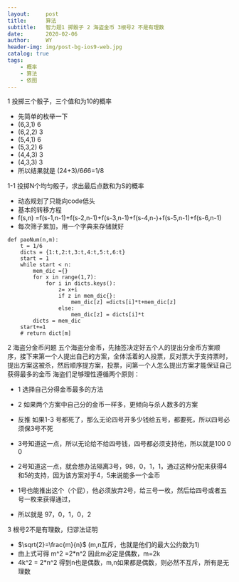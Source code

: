 ```yaml
---
layout:     post
title:      算法
subtitle:   智力题1 掷骰子 2 海盗金币 3根号2 不是有理数
date:       2020-02-06
author:     WY
header-img: img/post-bg-ios9-web.jpg
catalog: true
tags:
    - 概率
    - 算法
    - 依图
---
```


<head>
    <script src="https://cdn.mathjax.org/mathjax/latest/MathJax.js?config=TeX-AMS-MML_HTMLorMML" type="text/javascript"></script>
    <script type="text/x-mathjax-config">
        MathJax.Hub.Config({
            tex2jax: {
            skipTags: ['script', 'noscript', 'style', 'textarea', 'pre'],
            inlineMath: [['$','$']]
            }
        });
    </script>
</head>

1 投掷三个骰子，三个值和为10的概率
- 先简单的枚举一下
- (6,3,1) 6
- (6,2,2) 3
- (5,4,1) 6
- (5,3,2) 6
- (4,4,3) 3
- (4,3,3) 3
- 所以结果就是 (24+3)/6*6*6=1/8
  
1-1 投掷N个均匀骰子，求出最后点数和为S的概率
- 动态规划了只能向code低头
- 基本的转移方程
- f(s,n) =f(s-1,n-1)+f(s-2,n-1)+f(s-3,n-1)+f(s-4,n-)+f(s-5,n-1)+f(s-6,n-1)
- 每次筛子累加，用一个字典来存储就好
  
```
def paoNum(n,m):
    t = 1/6
    dicts = {1:t,2:t,3:t,4:t,5:t,6:t}
    start = 1
    while start < n:
        mem_dic ={}
        for x in range(1,7):
            for i in dicts.keys():
                z= x+i
                if z in mem_dic{}:
                    mem_dic[z] =dicts[i]*t+mem_dic[z]
                else:
                    mem_dic[z] = dicts[i]*t
        dicts = mem_dic
    start+=1
    # return dict[m]
```

2 海盗分金币问题
五个海盗分金币，先抽签决定好五个人的提出分金币方案顺序，接下来第一个人提出自己的方案，全体活着的人投票，反对票大于支持票时，
提出方案这被杀，然后顺序提方案，投票，问第一个人怎么提出方案才能保证自己获得最多的金币
海盗们足够理性遵循两个原则：
- 1 选择自己分得金币最多的方法
- 2 如果两个方案中自己分的金币一样多，更倾向与杀人数多的方案
  


- 反推 如果1-3 号都死了，那么无论四号开多少钱给五号，都要死，所以四号必须保3号不死
- 3号知道这一点，所以无论给不给四号钱，四号都必须支持他，所以就是100 0 0
- 2号知道这一点，就会想办法隔离3号，98，0，1，1，通过这种分配来获得4和5的支持，因为该方案对于4，5来说能多一个金币
- 1号也能推出这个（个屁），他必须放弃2号，给三号一枚，然后给四号或者五号一枚来获得通过，
- 所以就是 97，0，1，0，2


3 根号2不是有理数，归谬法证明
- $\sqrt{2}=\frac{m}{n}$ (m,n互斥，也就是他们的最大公约数为1)
- 由上式可得 m^2 =2*n^2 因此m必定是偶数，m=2k
- 4k^2 = 2*n^2 得到n也是偶数，m,n如果都是偶数，则必然不互斥，所有是无理数